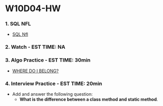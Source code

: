# W10D04-HW

### 1. SQL NFL
- [SQL Nfl](https://git.generalassemb.ly/SEIR-526/sql-nfl)

### 2. Watch - EST TIME: NA

### 3. Algo Practice - EST TIME: 30min

- [WHERE DO I BELONG?](ALGO.MD)

### 4.  Interview Practice - EST TIME: 20min
- Add and answer the following question: 
   - **What is the difference between a class method and static method**.


